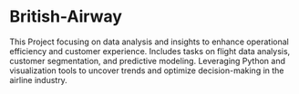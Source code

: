 # British-Airway
This Project focusing on data analysis and insights to enhance operational efficiency and customer experience. Includes tasks on flight data analysis, customer segmentation, and predictive modeling. Leveraging Python and visualization tools to uncover trends and optimize decision-making in the airline industry.
